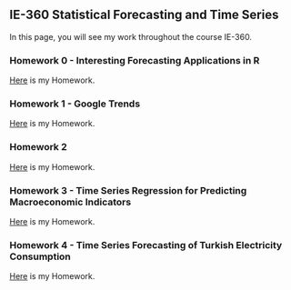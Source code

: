## IE-360 Statistical Forecasting and Time Series

In this page, you will see my work throughout the course IE-360. 

### Homework 0 - Interesting Forecasting Applications in R
[Here](files/HW-0.html) is my Homework.

### Homework 1 - Google Trends
[Here](files/ie360hw1.html) is my Homework.

### Homework 2
[Here](files/ie360hw2.html) is my Homework.

### Homework 3 - Time Series Regression for Predicting Macroeconomic Indicators
[Here](files/hw3_ie360.html) is my Homework.

### Homework 4 - Time Series Forecasting of Turkish Electricity Consumption 
[Here](files/hw4.html) is my Homework.
